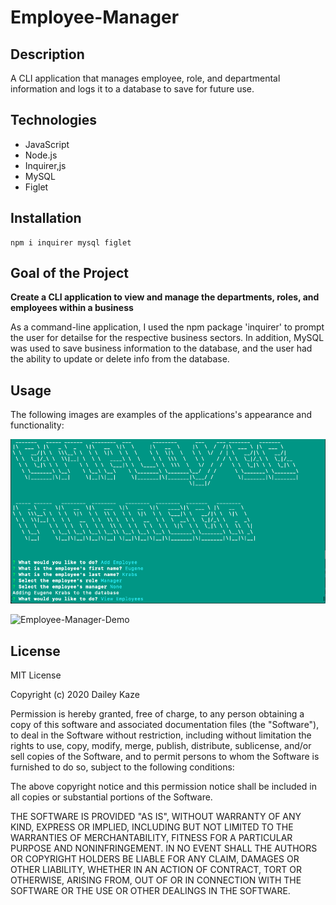 # Employee-Manager

## Description

A CLI application that manages employee, role, and departmental information and logs it to a database to save for future use.

## Technologies

* JavaScript
* Node.js
* Inquirer,js
* MySQL
* Figlet

## Installation

````
npm i inquirer mysql figlet
````

## Goal of the Project

**Create a CLI application to view and manage the departments, roles, and employees within a business**

As a command-line application, I used the npm package 'inquirer' to prompt the user for detailse for the respective business sectors. In addition, MySQL was used to save business information to the database, and the user had the ability to update or delete info from the database.

## Usage

The following images are examples of the applications's appearance and functionality:

![Image](Assets/Images/employee-manager-screenshot.png)

![Employee-Manager-Demo](Assets/Images/Employee-Manager-Demo.gif)

## License

MIT License

Copyright (c) 2020 Dailey Kaze

Permission is hereby granted, free of charge, to any person obtaining a copy of this software and associated documentation files (the "Software"), to deal in the Software without restriction, including without limitation the rights to use, copy, modify, merge, publish, distribute, sublicense, and/or sell copies of the Software, and to permit persons to whom the Software is furnished to do so, subject to the following conditions:

The above copyright notice and this permission notice shall be included in all copies or substantial portions of the Software.

THE SOFTWARE IS PROVIDED "AS IS", WITHOUT WARRANTY OF ANY KIND, EXPRESS OR IMPLIED, INCLUDING BUT NOT LIMITED TO THE WARRANTIES OF MERCHANTABILITY, FITNESS FOR A PARTICULAR PURPOSE AND NONINFRINGEMENT. IN NO EVENT SHALL THE AUTHORS OR COPYRIGHT HOLDERS BE LIABLE FOR ANY CLAIM, DAMAGES OR OTHER LIABILITY, WHETHER IN AN ACTION OF CONTRACT, TORT OR OTHERWISE, ARISING FROM, OUT OF OR IN CONNECTION WITH THE SOFTWARE OR THE USE OR OTHER DEALINGS IN THE SOFTWARE.